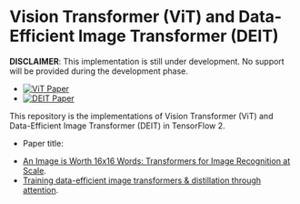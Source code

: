 # Vision Transformer (ViT) and Data-Efficient Image Transformer (DEIT)

**DISCLAIMER**: This implementation is still under development. No support will
be provided during the development phase.

- [![ViT Paper](http://img.shields.io/badge/Paper-arXiv.2010.11929-B3181B?logo=arXiv)](https://arxiv.org/abs/2010.11929)
- [![DEIT Paper](http://img.shields.io/badge/Paper-arXiv.2012.12877-B3181B?logo=arXiv)](https://arxiv.org/abs/2012.12877)

This repository is the implementations of Vision Transformer (ViT) and
Data-Efficient Image Transformer (DEIT) in TensorFlow 2.

* Paper title:
- [An Image is Worth 16x16 Words: Transformers for Image Recognition at Scale](https://arxiv.org/pdf/2010.11929.pdf).
- [Training data-efficient image transformers & distillation through attention](https://arxiv.org/pdf/2012.12877.pdf).
